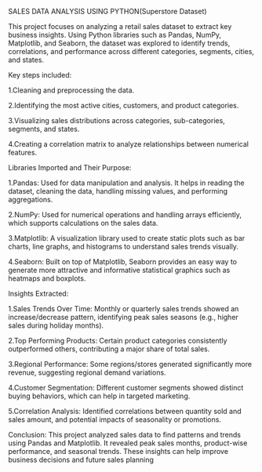SALES DATA ANALYSIS USING PYTHON(Superstore Dataset)

This project focuses on analyzing a retail sales dataset to extract key business insights. Using Python libraries such as Pandas, NumPy, Matplotlib, and Seaborn, the dataset was explored to identify trends, correlations, and performance across different categories, segments, cities, and states.

Key steps included:

1.Cleaning and preprocessing the data.

2.Identifying the most active cities, customers, and product categories.

3.Visualizing sales distributions across categories, sub-categories, segments, and states.

4.Creating a correlation matrix to analyze relationships between numerical features.

 Libraries Imported and Their Purpose:

1.Pandas: Used for data manipulation and analysis. It helps in reading the dataset, cleaning the data, handling missing values, and performing aggregations.

2.NumPy: Used for numerical operations and handling arrays efficiently, which supports calculations on the sales data.

3.Matplotlib: A visualization library used to create static plots such as bar charts, line graphs, and histograms to understand sales trends visually.

4.Seaborn: Built on top of Matplotlib, Seaborn provides an easy way to generate more attractive and informative statistical graphics such as heatmaps and boxplots.

Insights Extracted:

1.Sales Trends Over Time:
Monthly or quarterly sales trends showed an increase/decrease pattern, identifying peak sales seasons (e.g., higher sales during holiday months).

2.Top Performing Products:
Certain product categories consistently outperformed others, contributing a major share of total sales.

3.Regional Performance:
Some regions/stores generated significantly more revenue, suggesting regional demand variations.

4.Customer Segmentation:
Different customer segments showed distinct buying behaviors, which can help in targeted marketing.

5.Correlation Analysis:
Identified correlations between quantity sold and sales amount, and potential impacts of seasonality or promotions.

Conclusion:
This project analyzed sales data to find patterns and trends using Pandas and Matplotlib. It revealed peak sales months, product-wise performance, and seasonal trends. These insights can help improve business decisions and future sales planning
